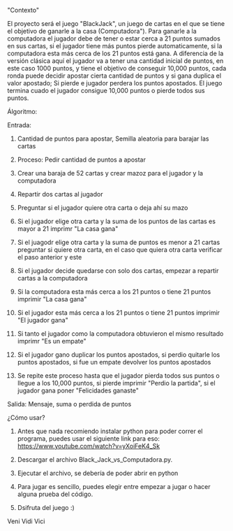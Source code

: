 "Contexto"

El proyecto será el juego "BlackJack", un juego de cartas en el que se tiene el objetivo de ganarle a la casa (Computadora"). Para ganarle a la computadora el jugador debe de tener o estar cerca a 21 puntos sumados en sus cartas, si el jugador tiene más puntos pierde automaticamente, si la computadora esta más cerca de los 21 puntos está gana. 
A diferencia de la versión clásica aquí el jugador va a tener una cantidad inicial de puntos, en este caso 1000 puntos, y tiene el objetivo de conseguir 10,000 puntos, cada ronda puede decidir apostar cierta cantidad de puntos y si gana duplica el valor apostado; Si pierde e jugador perdera los puntos apostados. El juego termina cuado el jugador consigue 10,000 puntos o pierde todos sus puntos.

Álgoritmo:

Entrada: 

1. Cantidad de puntos para apostar, Semilla aleatoria para barajar las cartas

2. Proceso: Pedir cantidad de puntos a apostar

3. Crear una baraja de 52 cartas y crear mazoz para el jugador y la computadora

4. Repartir dos cartas al jugador

5. Preguntar si el jugador quiere otra carta o deja ahí su mazo

6. Si el jugador elige otra carta y la suma de los puntos de las cartas es mayor a 21 imprimr "La casa gana"

7. Si el juagodr elige otra carta y la suma de puntos es menor a 21 cartas preguntar si quiere otra carta, en el caso que quiera otra carta verificar el paso anterior y este

8. Si el jugador decide quedarse con solo dos cartas, empezar a repartir cartas a la computadora

9. Si la computadora esta más cerca a los 21 puntos o tiene 21 puntos imprimir "La casa gana"

10. Si el jugador esta más cerca a los 21 puntos o tiene 21 puntos imprimir "El jugador gana"

11. Si tanto el jugador como la computadora obtuvieron el mismo resultado imprimr "Es un empate"

12. Si el jugador gano duplicar los puntos apostados, si perdio quitarle los puntos apostados, si fue un empate devolver los puntos apostados

13. Se repite este proceso hasta que el jugador pierda todos sus puntos o llegue a los 10,000 puntos, si pierde imprimir "Perdio la partida", si el jugador gana poner "Felicidades ganaste"


Salida: Mensaje, suma o perdida de puntos

¿Cómo usar?

1. Antes que nada recomiendo instalar python para poder correr el programa, puedes usar el siguiente link para eso: https://www.youtube.com/watch?v=yXoiFeK4_Sk

2. Descargar el archivo Black_Jack_vs_Computadora.py.

3. Ejecutar el archivo, se debería de poder abrir en python

4. Para jugar es sencillo, puedes elegir entre empezar a jugar o hacer alguna prueba del código.

5. Dsifruta del juego :)



Veni Vidi Vici
